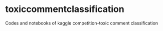 # toxiccommentclassification
Codes and notebooks of kaggle competition-toxic comment classification
